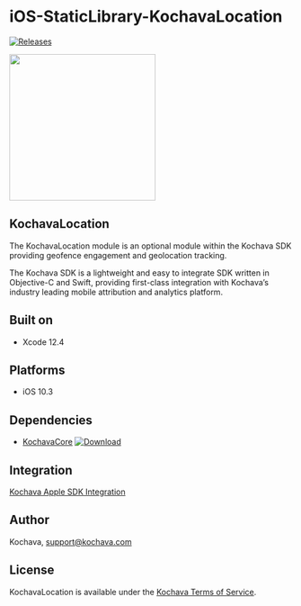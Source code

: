 # iOS-StaticLibrary-KochavaLocation

[![Releases](https://img.shields.io/github/v/release/kochava/iOS-StaticLibrary-KochavaLocation?include_prereleases&sort=semver)](https://github.com/Kochava/iOS-StaticLibrary-KochavaLocation/releases)

<img src="https://storage.googleapis.com/kochava-web/2016/07/Kochava-horizontal-black-800x154.png" width="260" />

## KochavaLocation

The KochavaLocation module is an optional module within the Kochava SDK providing geofence engagement and geolocation tracking.

The Kochava SDK is a lightweight and easy to integrate SDK written in Objective-C and Swift, providing first-class integration with Kochava’s industry leading mobile attribution and analytics platform.

## Built on

* Xcode 12.4

## Platforms

* iOS 10.3

## Dependencies

* [KochavaCore](https://github.com/Kochava/iOS-StaticLibrary-KochavaCore) [![Download](https://img.shields.io/github/v/release/kochava/iOS-StaticLibrary-KochavaCore?include_prereleases&sort=semver)](https://github.com/Kochava/iOS-StaticLibrary-KochavaCore/releases)

## Integration

[Kochava Apple SDK Integration](https://support.kochava.com/sdk-integration/sdk-kochavatracker-ios)

## Author

Kochava, support@kochava.com

## License

KochavaLocation is available under the [Kochava Terms of Service](https://www.kochava.com/terms-of-service/).
